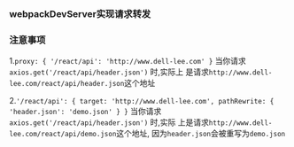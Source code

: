### webpackDevServer实现请求转发

### 注意事项
1.```
  proxy: {
      '/react/api': 'http://www.dell-lee.com'
  }
    ```
当你请求 `axios.get('/react/api/header.json')` 时,实际上
是请求`http://www.dell-lee.com/react/api/header.json`这个地址

2.```
 '/react/api': {
    target: 'http://www.dell-lee.com',
    pathRewrite: {
      'header.json': 'demo.json'
    }
  }
    ```
当你请求 `axios.get('/react/api/header.json')` 时,实际
上是请求`http://www.dell-lee.com/react/api/demo.json`这个地址,
因为`header.json`会被重写为`demo.json`